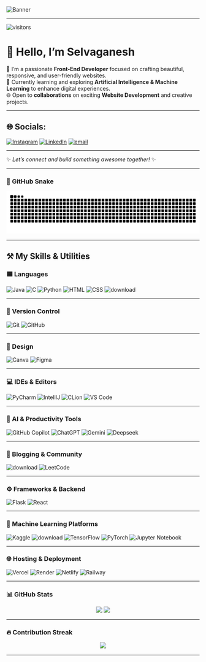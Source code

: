 <img width="1536px" height="580px" alt="Banner" src="https://github.com/user-attachments/assets/d4df654f-a29a-4385-899e-f8d1d88ca71f" />

---
![visitors](https://vbr.nathanchung.dev/badge?page_id=selvaganesh19.selagvanesh19&color=00cf00)

# 👋 Hello, I’m Selvaganesh

🎨 I’m a passionate **Front-End Developer** focused on crafting beautiful, responsive, and user-friendly websites.  
🤖 Currently learning and exploring **Artificial Intelligence & Machine Learning** to enhance digital experiences.  
🌐 Open to **collaborations** on exciting **Website Development** and creative projects. 

---
## 🌐 Socials:
[![Instagram](https://img.shields.io/badge/Instagram-%23E4405F.svg?logo=Instagram&logoColor=white)](https://instagram.com/_selvxsh.__) [![LinkedIn](https://img.shields.io/badge/LinkedIn-%230077B5.svg?logo=linkedin&logoColor=white)](https://linkedin.com/in/selvaganesh-velayutham) [![email](https://img.shields.io/badge/Email-D14836?logo=gmail&logoColor=white)](mailto:selvavelayutham395@gmail.com) 

---
✨ _Let’s connect and build something awesome together!_ ✨

---

### 🐍 GitHub Snake

<p align="center">
  <img src="https://github.com/Selvaganesh19/Selvaganesh19/blob/output/github-snake.svg" />
</p>

---

## ⚒️ My Skills & Utilities

### 🟦 Languages
<div>
  <img src="https://iconic-api.onrender.com/dark/java" width="48px" title="Java" />
  <img src="https://iconic-api.onrender.com/dark/c" width="48px" title="C" />
  <img src="https://iconic-api.onrender.com/dark/python" width="48px" title="Python" />
  <img src="https://iconic-api.onrender.com/dark/html" width="48px" title="HTML" />
  <img src="https://iconic-api.onrender.com/dark/css" width="48px" title="CSS" />
  <img width="45px" alt="download" src="https://github.com/user-attachments/assets/9ef89a62-5001-43bd-9579-d49be0cbb417" />
</div>

---

### 🔧 Version Control
<div>
  <img src="https://iconic-api.onrender.com/dark/git" width="48px" title="Git" />
  <img src="https://iconic-api.onrender.com/dark/github" width="48px" title="GitHub" />
</div>

---

### 🎨 Design
<div>
  <img src="https://iconic-api.onrender.com/dark/canva" width="48px" title="Canva" />
  <img src="https://iconic-api.onrender.com/dark/figma" width="48px" title="Figma" />
</div>

---

### 💻 IDEs & Editors
<div>
  <img src="https://iconic-api.onrender.com/dark/pycharm" width="48px" title="PyCharm" />
  <img src="https://iconic-api.onrender.com/dark/intellij" width="48px" title="IntellIJ" />
  <img src="https://iconic-api.onrender.com/dark/clion" width="48px" title="CLion" />
  <img src="https://iconic-api.onrender.com/dark/vscode" width="48px" title="VS Code" />
</div>

---

### 🤖 AI & Productivity Tools
<div>
  <img src="https://iconic-api.onrender.com/dark/github" width="48px" title="GitHub Copilot" />
  <img src="https://iconic-api.onrender.com/dark/chatgpt" width="48px" title="ChatGPT" />
  <img src="https://iconic-api.onrender.com/dark/gemini" width="48px" title="Gemini" />
  <img src="https://iconic-api.onrender.com/dark/deepseek" width="48px" title="Deepseek" />
</div>

---

### 📝 Blogging & Community
<div>
  <img width="48px" alt="download" src="https://github.com/user-attachments/assets/77736a41-7559-45db-945a-b3468d870770" />
  <img src="https://iconic-api.onrender.com/dark/leetcode" width="48px" title="LeetCode" />
</div>

---

### ⚙️ Frameworks & Backend
<div>
  <img src="https://iconic-api.onrender.com/dark/flask" width="48px" title="Flask" />
  <img src="https://iconic-api.onrender.com/dark/react" width="48px" title="React" />
</div>

---

### 🧠 Machine Learning Platforms
<div>
  <img src="https://cdn.jsdelivr.net/gh/devicons/devicon/icons/kaggle/kaggle-original.svg" width="48px" title="Kaggle" />
  <img width="48px" alt="download" src="https://github.com/user-attachments/assets/7135deb9-771a-43a3-a07d-f2d6764be6b8" />
  <img src="https://iconic-api.onrender.com/dark/tensorflow" width="48px" title="TensorFlow" />
  <img src="https://iconic-api.onrender.com/dark/pytorch" width="48px" title="PyTorch" />
  <img src="https://iconic-api.onrender.com/dark/jupyter" width="48px" title="Jupyter Notebook" />
</div>

---

### 🌐 Hosting & Deployment
<div>
  <img src="https://iconic-api.onrender.com/dark/vercel" width="48px" title="Vercel" />
  <img src="https://iconic-api.onrender.com/dark/render" width="48px" title="Render" />
  <img src="https://iconic-api.onrender.com/dark/netlify" width="48px" title="Netlify" />
  <img src="https://cdn.jsdelivr.net/gh/devicons/devicon/icons/railway/railway-original.svg" width="48px" title="Railway" />
</div>

---

### 📊 GitHub Stats

<p align="center">
  <img src="https://github-readme-stats.vercel.app/api?username=selvaganesh19&show_icons=true&theme=radical" height="150" />
  <img src="https://github-readme-stats.vercel.app/api/top-langs/?username=selvaganesh19&layout=compact&theme=radical" height="150"/
  <img src="https://github-readme-stats.vercel.app/api?username=selvaganesh19&show_icons=true&theme=radical&v=2" />
</p>

---

### 🔥 Contribution Streak

<p align="center">
  <img src="https://github-readme-streak-stats.herokuapp.com/?user=selvaganesh19&theme=radical&fire=FF6C6C"/>
</p>

---
